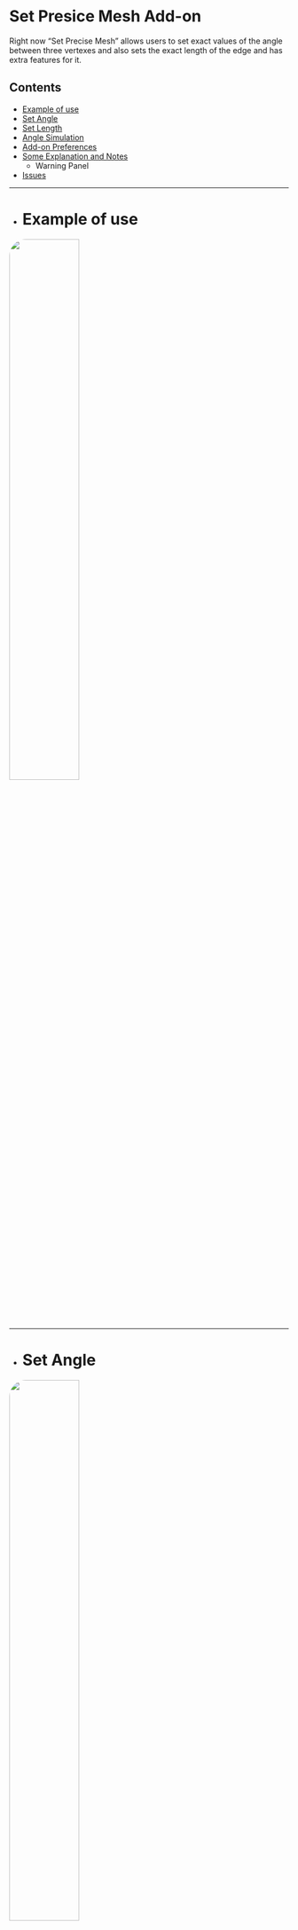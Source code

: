 # Set Presice Mesh Add-on

Right now “Set Precise Mesh” allows users to set exact values of the angle between three vertexes and also sets the exact length of the edge and has extra features for it.

## Contents
* <a href="#example_of_use">Example of use</a>
* <a href="#set_angle">Set Angle</a>
* <a href="#set_length">Set Length</a>
* <a href="#angle_simulation">Angle Simulation</a>
* <a href="#add-on_preferences">Add-on Preferences</a>
* <a href="#some_explanation">Some Explanation and Notes</a>
    * Warning Panel
* <a href="#issues">Issues</a>

---
* # <a name="example_of_use">Example of use</a>

<a href="https://drive.google.com/file/d/1qAwyBlXf_b-5Hwuwp4QdpEgT5GQP6NKz/preview" target="_self">
<img src="https://i.imgur.com/JSwlr2A.png" width=50% height=50% alt"Angle" style="border-radius: 30px">
</a>

---
* # <a name="set_angle">Set Angle</a>

<a href="https://drive.google.com/file/d/138wmaauvSyV0Aqim1AJA02god0OnEpcg/preview" target="_self">
<img src="https://i.imgur.com/XBiNgOg.png" width=50% height=50% alt"Angle" style="border-radius: 30px">
</a>

You can set exact value of the angle between three vertexes. 

To change the angle it is necessary to select three vertices. The last selected vertex will be active and will affect on the angle change, i.e. active vertex will be moved.

If you enable "Change adjacent edge", the edge adjacent to the angle will be changed, otherwise the edge opposite to the angle will be changed.

To change the angle script uses a normal based on the three selected vertexes:

<a href="https://drive.google.com/file/d/12S0BaN1r0MQ7mr4cg9kqPSZKhFecueHD/preview" target="_self">
<img src="https://i.imgur.com/TQXxCan.png" width=50% height=50% alt"Angle" style="border-radius: 30px">
</a>

---
* # <a name="set_length">Set Length</a>
<a href="https://drive.google.com/file/d/1NndKw_OcC51AqroSHMey70PDRMuPhotp/preview" target="_self">
<img src="https://i.imgur.com/Wovj1ub.png" width=50% height=50% alt"Angle" style="border-radius: 30px">
</a>

To change the length of the edge it is necessary to select two verteces. The last selected vertex (active vertex) will change its length, i.e. last selected vertex will be moved.

If you enable "Change two directions" the length will change based on the two selected vertexes i.e. two selceted vertexes will be moved.

---
* # <a name ="angle_simulation">Angle Simulation</a>

---
* # <a name ="add-on_preferences">Add-on Preferences</a>

---
* # <a name="some_explanation">Some Explanation and Notes</a>
   >* ## Warning Panel
   >
   > https://www.canva.com/design/DAD7-RCbGng/view
   >
   > https://www.canva.com/design/DAD7-f0Kyt0/view

---
* # <a name="issues">Issues</a>

<a href="https://drive.google.com/file/d/1oczmblzCjmVg-TWA_adjX7Eyg8xwRS90/preview" target="_self">
<img src="https://i.imgur.com/HrPixOg.png" width=50% height=50% alt"Angle" style="border-radius: 30px">
</a>
